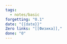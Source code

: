 ```yaml
---
tags:
  - notes/basic
forgetting: "0.1"
date: "{{date}}"
Zero links: "[[Физика]],"
done: "0"
---
```


 



